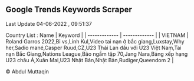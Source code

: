 

## Google Trends Keywords Scraper 
 
Last Update 04-06-2022 , 09:51:37

Country List :
 Name  | Keyword |
| ------------- | ------------- |
| VIETNAM | Roland Garros 2022,Bỉ vs,Linh Kul,Video tai nạn ở bắc giang,Luxstay,Why her,Sadio mané,Casper Ruud,CZ,U23 Thái Lan đấu với U23 Việt Nam,Tai nạn Bắc Giang,Nations League,Bão ngầm tập 70,Jang Nara,Bảng xếp hạng U23 châu Á,Xuân Mai,U23 Nhật Bản,Nhật Bản,Rudiger,Queendom 2 |



© Abdul Muttaqin 
